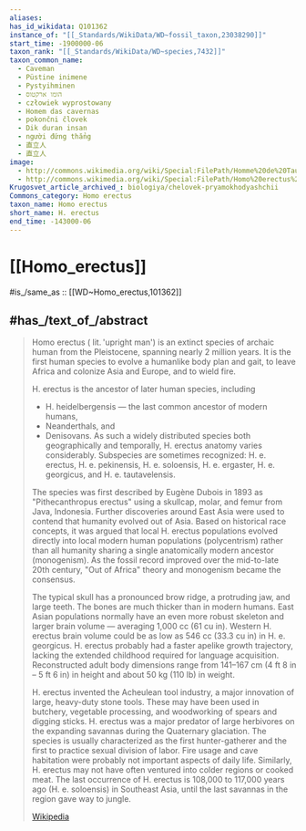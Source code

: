 ```yaml
---
aliases:
has_id_wikidata: Q101362
instance_of: "[[_Standards/WikiData/WD~fossil_taxon,23038290]]"
start_time: -1900000-06
taxon_rank: "[[_Standards/WikiData/WD~species,7432]]"
taxon_common_name:
  - Caveman
  - Püstine inimene
  - Pystyihminen
  - הומו ארקטוס
  - człowiek wyprostowany
  - Homem das cavernas
  - pokončni človek
  - Dik duran insan
  - người đứng thẳng
  - 直立人
  - 直立人
image:
  - http://commons.wikimedia.org/wiki/Special:FilePath/Homme%20de%20Tautavel%2001-08.jpg
  - http://commons.wikimedia.org/wiki/Special:FilePath/Homo%20erectus%20tautavelensis.jpg
Krugosvet_article_archived_: biologiya/chelovek-pryamokhodyashchii
Commons_category: Homo erectus
taxon_name: Homo erectus
short_name: H. erectus
end_time: -143000-06
---
```


# [[Homo_erectus]] 

#is_/same_as :: [[WD~Homo_erectus,101362]] 

## #has_/text_of_/abstract 

> Homo erectus ( lit. 'upright man') is an extinct species of archaic human 
> from the Pleistocene, spanning nearly 2 million years. 
> It is the first human species to evolve a humanlike body plan and gait, 
> to leave Africa and colonize Asia and Europe, and to wield fire. 
> 
> H. erectus is the ancestor of later human species, including 
> - H. heidelbergensis — the last common ancestor of modern humans, 
> - Neanderthals, and 
> - Denisovans. 
> As such a widely distributed species both geographically and temporally, 
> H. erectus anatomy varies considerably. 
> Subspecies are sometimes recognized: H. e. erectus, H. e. pekinensis, H. e. soloensis, H. e. ergaster, H. e. georgicus, and H. e. tautavelensis.
>
> The species was first described by Eugène Dubois in 1893 as 
> "Pithecanthropus erectus" using a skullcap, molar, and femur from Java, Indonesia. 
> Further discoveries around East Asia were used to contend that humanity evolved out of Asia. Based on historical race concepts, it was argued that local H. erectus populations evolved directly into local modern human populations (polycentrism) rather than all humanity sharing a single anatomically modern ancestor (monogenism). As the fossil record improved over the mid-to-late 20th century, "Out of Africa" theory and monogenism became the consensus.
>
> The typical skull has a pronounced brow ridge, a protruding jaw, and large teeth. The bones are much thicker than in modern humans. East Asian populations normally have an even more robust skeleton and larger brain volume — averaging 1,000 cc (61 cu in). Western H. erectus brain volume could be as low as 546 cc (33.3 cu in) in H. e. georgicus. H. erectus probably had a faster apelike growth trajectory, lacking the extended childhood required for language acquisition. Reconstructed adult body dimensions range from 141–167 cm (4 ft 8 in – 5 ft 6 in) in height and about 50 kg (110 lb) in weight.
>
> H. erectus invented the Acheulean tool industry, a major innovation of large, heavy-duty stone tools. These may have been used in butchery, vegetable processing, and woodworking of spears and digging sticks. H. erectus was a major predator of large herbivores on the expanding savannas during the Quaternary glaciation. The species is usually characterized as the first hunter-gatherer and the first to practice sexual division of labor. Fire usage and cave habitation were probably not important aspects of daily life. Similarly, H. erectus may not have often ventured into colder regions or cooked meat. The last occurrence of H. erectus is 108,000 to 117,000 years ago (H. e. soloensis) in Southeast Asia, until the last savannas in the region gave way to jungle.
>
> [Wikipedia](https://en.wikipedia.org/wiki/Homo%20erectus) 

